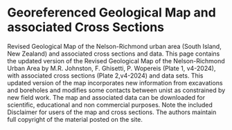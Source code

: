 # Georeferenced Geological Map and associated Cross Sections
Revised Geological Map of the Nelson-Richmond urban area (South Island, New Zealand) and associated cross sections and data.
This page contains the updated version of the Revised Geological Map of the Nelson-Richmond Urban Area by M.R. Johnston, F. Ghisetti, P. Wopereis (Plate 1, v4-2024), with associated cross sections (Plate 2,v4-2024) and data sets. This  updated version of the map incorporates new information from excavations and boreholes and modifies some contacts between unist as constrained by new field work. The map and associated data can be downloaded for scientific, educational and non commercial purposes. Note the included Disclaimer for users of the map and cross sections. The authors maintain full copyright of the material posted on the site.



